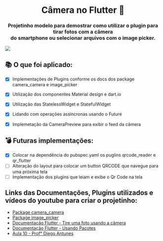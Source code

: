 <h1 align="center"> Câmera no Flutter 📸</h1>
<h3 align="center">Projetinho modelo para demostrar como utilizar o plugin para tirar fotos com a câmera<br> do smartphone ou selecionar arquivos com o image picker.</h3>

<img src="https://i.imgur.com/NcKGUFg.png">

## 📚 O que foi aplicado: 

- [x] Implementações de Plugins conforme os docs dos package camera_camera e image_picker
- [x] Utilização dos componentes Material design e dart.io
- [x] Utilização das StatelessWidget e StatefulWidget
- [x] Lidando com operações assíncronas usando o Future
- [x] Implemetação da CameraPreview para exibir o feed da câmera


## 💣 Futuras implementações:

- [x] Colocar na dependência do pubspec.yaml os puglins qrcode_reader e qr_flutter
- [ ] Alteração do layout para colocar um button QRCODE que navegue para uma próxima tela
- [ ] Implementação dos plugins que leiam e exibe o Qr Code na tela

## Links das Documentações, Plugins utilizados e vídeos do youtube para criar o projetinho:

- <a href="https://pub.dev/packages/camera_camera">Package camera_camera</a> <br>
- <a href="pub.dev/packages/image_picker">Package image_picker</a> <br>
- <a href="https://flutter.dev/docs/cookbook/plugins/picture-using-camera">Documentação Flutter - Tire uma foto usando a câmera</a> <br>
- <a href="https://flutter.dev/docs/development/packages-and-plugins/using-packages">Documentação Flutter - Usando Pacotes</a>
- <a href="https://www.youtube.com/watch?v=WJyBZyWrPG4">Aula 10 - Prof° Diego Antunes</a>

